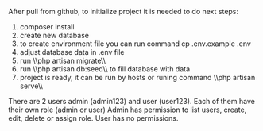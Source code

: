 After pull from github, to initialize project it is needed to do next steps:

1. composer install
2. create new database
3. to create environment file you can run command cp .env.example .env 
4. adjust database data in .env file
5. run \\\php artisan migrate\\\
6. run \\\php artisan db:seed\\\ to fill database with data
7. project is ready, it can be run by hosts or runing command \\\php artisan serve\\\

There are 2 users admin (admin123) and user (user123). Each of them have their own role
(admin or user)
Admin has permission to list users, create, edit, delete or assign role.
User has no permissions.
